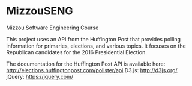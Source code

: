 # MizzouSENG
Mizzou Software Engineering Course

This project uses an API from the Huffington Post that provides polling information for primaries, elections, and various topics.  It focuses on the Republican candidates for the 2016 Presidential Election.

The documentation for the Huffington Post API is available here: http://elections.huffingtonpost.com/pollster/api
D3.js: http://d3js.org/
jQuery: https://jquery.com/
